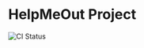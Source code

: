 # HelpMeOut Project

![CI Status](https://github.com/Demandtech/helpMeOut/actions/workflows/ci.yml/badge.svg)
